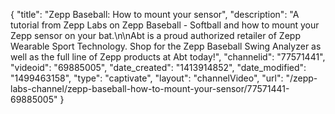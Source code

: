 {
    "title": "Zepp Baseball: How to mount your sensor",
    "description": "A tutorial from Zepp Labs on Zepp Baseball - Softball and how to mount your Zepp sensor on your bat.\n\nAbt is a proud authorized retailer of Zepp Wearable Sport Technology. Shop for the Zepp Baseball Swing Analyzer as well as the full line of Zepp products at Abt today!",
    "channelid": "77571441",
    "videoid": "69885005",
    "date_created": "1413914852",
    "date_modified": "1499463158",
    "type": "captivate",
    "layout": "channelVideo",
    "url": "\/zepp-labs-channel\/zepp-baseball-how-to-mount-your-sensor\/77571441-69885005"
}